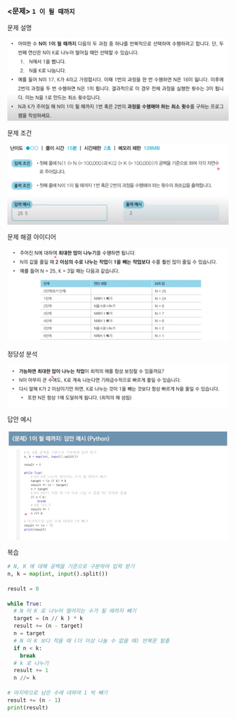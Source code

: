 ### <문제> `1 이 될 때까지`

문제 설명

![](/.uploads/2021-08-10-15-21-07.png)

문제 조건

![](/.uploads/2021-08-10-15-23-26.png)

문제 해결 아이디어

![](/.uploads/2021-08-10-15-24-29.png)

정당성 분석

![](/.uploads/2021-08-10-17-38-07.png)

답안 예시

![](/.uploads2/2021-09-16-00-29-27.png)

복습

``` py
# N, K 에 대해 공백을 기준으로 구분하여 입력 받기
n, k = map(int, input().split())

result = 0

while True:
  # N 이 K 로 나누어 떨어지는 수가 될 때까지 빼기
  target = (n // k ) * k
  result += (n - target)
  n = target
  # N 이 K 보다 작을 때 (더 이상 나눌 수 없을 때) 반복문 탈출
  if n < k:
    break
  # k 로 나누기
  result += 1
  n //= k

# 마지막으로 남은 수에 대하여 1 씩 빼기
result += (n - 1)
print(result)
```